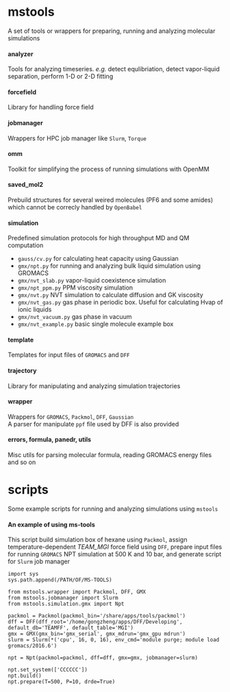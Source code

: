 # mstools
A set of tools or wrappers for preparing, running and analyzing molecular simulations  

#### analyzer
Tools for analyzing timeseries. *e.g.* detect equlibriation, detect vapor-liquid separation, perform 1-D or 2-D fitting

#### forcefield
Library for handling force field

#### jobmanager
Wrappers for HPC job manager like `Slurm`, `Torque`

#### omm
Toolkit for simplifying the process of running simulations with OpenMM

#### saved_mol2
Prebuild structures for several weired molecules (PF6 and some amides) which cannot be correcly handled by `OpenBabel`

#### simulation
Predefined simulation protocols for high throughput MD and QM computation
* `gauss/cv.py` for calculating heat capacity using Gaussian
* `gmx/npt.py` for running and analyzing bulk liquid simulation using GROMACS
* `gmx/nvt_slab.py` vapor-liquid coexistence simulation
* `gmx/npt_ppm.py` PPM viscosity simulation
* `gmx/nvt.py` NVT simulation to calculate diffusion and GK viscosity
* `gmx/nvt_gas.py` gas phase in periodic box. Useful for calculating Hvap of ionic liquids
* `gmx/nvt_vacuum.py` gas phase in vacuum
* `gmx/nvt_example.py` basic single molecule example box

#### template
Templates for input files of `GROMACS` and `DFF`

#### trajectory
Library for manipulating and analyzing simulation trajectories

#### wrapper
Wrappers for `GROMACS`, `Packmol`, `DFF`, `Gaussian`  
A parser for manipulate `ppf` file used by DFF is also provided

#### errors, formula, panedr, utils
Misc utils for parsing molecular formula, reading GROMACS energy files and so on

# scripts
Some example scripts for running and analyzing simulations using `mstools`

#### An example of using ms-tools
This script build simulation box of hexane using `Packmol`,
assign temperature-dependent *TEAM_MGI* force field using `DFF`,
prepare input files for running `GROMACS` NPT simulation at 500 K and 10 bar,
and generate script for `Slurm` job manager
```
import sys
sys.path.append(/PATH/OF/MS-TOOLS)

from mstools.wrapper import Packmol, DFF, GMX
from mstools.jobmanager import Slurm
from mstools.simulation.gmx import Npt

packmol = Packmol(packmol_bin='/share/apps/tools/packmol')
dff = DFF(dff_root='/home/gongzheng/apps/DFF/Developing', default_db='TEAMFF', default_table='MGI')
gmx = GMX(gmx_bin='gmx_serial', gmx_mdrun='gmx_gpu mdrun')
slurm = Slurm(*('cpu', 16, 0, 16), env_cmd='module purge; module load gromacs/2016.6')

npt = Npt(packmol=packmol, dff=dff, gmx=gmx, jobmanager=slurm)

npt.set_system(['CCCCCC'])
npt.build()
npt.prepare(T=500, P=10, drde=True)
```
